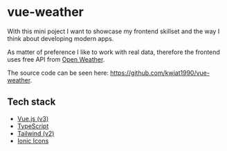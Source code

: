 # vue-weather

With this mini poject I want to showcase my frontend skillset and the way I think about developing modern apps. 

As matter of preference I like to work with real data, therefore the frontend uses free API from [Open Weather](https://openweathermap.org/). 

The source code can be seen here: https://github.com/kwiat1990/vue-weather.

## Tech stack 

- [Vue.js (v3)](https://vuejs.org/)
- [TypeScript](https://www.typescriptlang.org/)
- [Tailwind (v2)](https://getbootstrap.com/)
- [Ionic Icons](https://ionic.io/ionicons)

